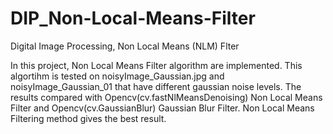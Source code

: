 # DIP_Non-Local-Means-Filter
Digital Image Processing, Non Local Means (NLM) Flter


In this project, Non Local Means Filter algorithm are implemented. This algortihm is tested on noisyImage_Gaussian.jpg and noisyImage_Gaussian_01 that have different gaussian noise levels.  The results compared with Opencv(cv.fastNlMeansDenoising) Non Local Means Filter and Opencv(cv.GaussianBlur) Gaussian Blur Filter. Non Local Means Filtering method gives the best result.
